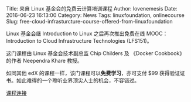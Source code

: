 Title: 来自 Linux 基金会的免费云计算培训课程
Author: lovenemesis
Date: 2016-06-23 16:13:00
Category: News
Tags: linuxfoundation, onlinecourse
Slug: free-cloud-infrasturcture-course-offered-from-linuxfoundation

Linux 基金会继 Introduction to Linux 之后再次推出免费在线 MOOC： Introduction to Cloud Infrastructure Technologies (LFS151)。

<!-- PELICAN_END_SUMMARY -->

这门课程由 Linux 基金会技术副总监 Chip Childers 及 《Docker Cookbook》 的作者 Neependra Khare 教授。

如同其他 edX 的课程一样，该门课程可以**免费学习**，亦可支付 $99 获得验证证书。如此难得的一个聆听业界顶尖人士的机会，不容错过。

[课程连接](http://go.linuxfoundation.org/e/6342/ture-linuxfoundationx-lfs151-x/39bsdy/719099244)
